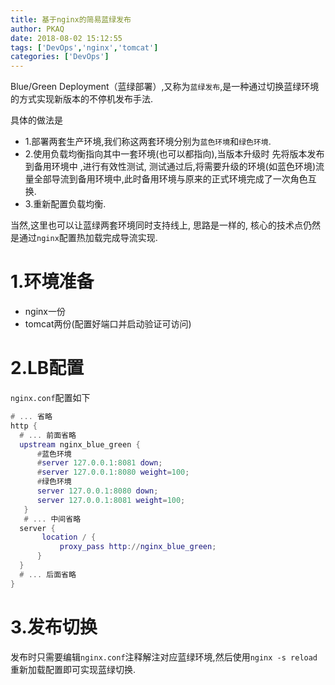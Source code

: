```yaml
---
title: 基于nginx的简易蓝绿发布
author: PKAQ
date: 2018-08-02 15:12:55
tags: ['DevOps','nginx','tomcat']
categories: ['DevOps']
---
```

  Blue/Green Deployment（蓝绿部署）,又称为`蓝绿发布`,是一种通过切换蓝绿环境的方式实现新版本的不停机发布手法.   
  
  具体的做法是    
   - 1.部署两套生产环境,我们称这两套环境分别为`蓝色环境`和`绿色环境`.
   - 2.使用负载均衡指向其中一套环境(也可以都指向),当版本升级时 先将版本发布到备用环境中 ,进行有效性测试, 测试通过后,将需要升级的环境(如蓝色环境)流量全部导流到备用环境中,此时备用环境与原来的正式环境完成了一次角色互换.
   - 3.重新配置负载均衡.   
  
  当然,这里也可以让蓝绿两套环境同时支持线上, 思路是一样的, 核心的技术点仍然是通过`nginx`配置热加载完成导流实现.
<!-- more -->   

# 1.环境准备   
  - nginx一份
  - tomcat两份(配置好端口并启动验证可访问)
 
# 2.LB配置   
  `nginx.conf`配置如下
  ```lua
  # ... 省略
  http {
  	# ... 前面省略
    upstream nginx_blue_green {
     	#蓝色环境
        #server 127.0.0.1:8081 down;
        #server 127.0.0.1:8080 weight=100;
        #绿色环境
        server 127.0.0.1:8080 down;
        server 127.0.0.1:8081 weight=100;
     }
     # ... 中间省略
	server {
		 location / {
       		 proxy_pass http://nginx_blue_green;
    	}
    }
    # ... 后面省略
}
  ```
# 3.发布切换   
  发布时只需要编辑`nginx.conf`注释解注对应蓝绿环境,然后使用`nginx -s reload`重新加载配置即可实现蓝绿切换.